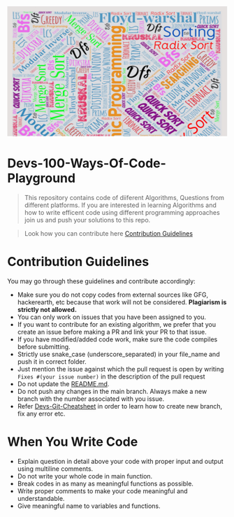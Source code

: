 <p align="center">
  <img src="https://github.com/parthdhwajendramishra/Images/blob/main/background.jpg?raw=true"  height="300" width="100%"/>
</p>

# Devs-100-Ways-Of-Code-Playground

> This repository contains code of diiferent Algorithms, Questions from different platforms.
If you are interested in learning Algorithms and how to write efficent code using different programming approaches join us and push your solutions to this repo. 

> Look how you can contribute here [Contribution Guidelines](#contribution-guidelines-gear) 

# Contribution Guidelines

You may go through these guidelines and contribute accordingly:

* Make sure you do not copy codes from external sources like GFG, hackerearth, etc because that work will not be considered. **Plagiarism is strictly not allowed.** 
* You can only work on issues that you have been assigned to you.
* If you want to contribute for an existing algorithm, we prefer that you create an issue before making a PR and link your PR to that issue.
* If you have modified/added code work, make sure the code compiles before submitting.
* Strictly use snake_case (underscore_separated) in your file_name and push it in correct folder.
* Just mention the issue against which the pull request is open by writing ```Fixes #(your issue number)``` in the description of the pull request
* Do not update the [README.md](README.md).
* Do not push any changes in the main branch. Always make a new branch with the number associated with you issue.
* Refer [Devs-Git-Cheatsheet](https://github.com/Devs-Paradise/Devs-Git-Cheatsheet) in order to learn how to create new branch, fix any error etc.


# When You Write Code
* Explain question in detail above your code with proper input and output using multiline comments.
* Do not write your whole code in main function.
* Break codes in as many as meaningful functions as possible.
* Write proper comments to make your code meaningful and understandable.
* Give meaningful name to variables and functions.


<br/>
<br/>
